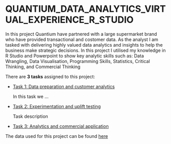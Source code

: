 # QUANTIUM_DATA_ANALYTICS_VIRTUAL_EXPERIENCE_R_STUDIO
In this project Quantium have partnered with a large supermarket brand who have provided transactional and costomer data. As the analyst I am tasked with delivering highly valued data analytics and insights to help the business make strategic decisions.  In this project I utilised my knowledge in R Studio and Powerpoint to show key analytic skills such as:  Data Wrangling, Data Visualisation, Programming Skills, Statistics, Critical Thinking, and Commercial Thinking

There are **3 tasks** assigned to this project:
- [Task 1: Data preparation and customer analytics](https://github.com/SiyamDodhiaAnalyst/Quantium-Data_Analytics_Virtual_Experience_RStudio/tree/main/Task%201)
  
  In this task we ... 
- [Task 2: Experimentation and uplift testing](https://github.com/SiyamDodhiaAnalyst/Quantium-Data_Analytics_Virtual_Experience_RStudio/tree/main/Task%202)
  
  Task description 
- [Task 3: Analytics and commercial application](https://github.com/SiyamDodhiaAnalyst/Quantium-Data_Analytics_Virtual_Experience_RStudio/blob/main/Task%203%20-%20Analytics%20and%20commercial%20application.pptx)

The data used for this project can be found [here](https://github.com/SiyamDodhiaAnalyst/Quantium-Data_Analytics_Virtual_Experience_RStudio/tree/main/Data%20for%20Project)
